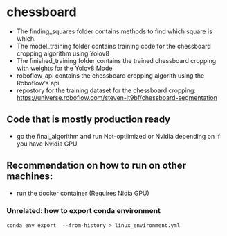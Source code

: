 # chessboard

- The finding_squares folder contains methods to find which square is which. 
- The model_training folder contains training code for the chessboard cropping algorithm using Yolov8
- The finished_training folder contains the trained chessboard cropping with weights for the Yolov8 Model
- roboflow_api contains the chessboard cropping algorith using the Roboflow's api 
- repostory for the training dataset for the chessboard cropping: https://universe.roboflow.com/steven-lt9bf/chessboard-segmentation


## Code that is mostly production ready
- go the final_algorithm and run Not-optiimized or Nvidia depending on if you have Nvidia GPU

## Recommendation on how to run on other machines:
- run the docker container (Requires Nidia GPU)


### Unrelated: how to export conda environment
```conda env export  --from-history > linux_environment.yml```


